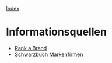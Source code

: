 [Index](index.html)

# Informationsquellen

* [Rank a Brand](informationsquellen/rankabrand.html)
* [Schwarzbuch Markenfirmen](informationsquellen/schwarzbuch_markenfirmen.html)

